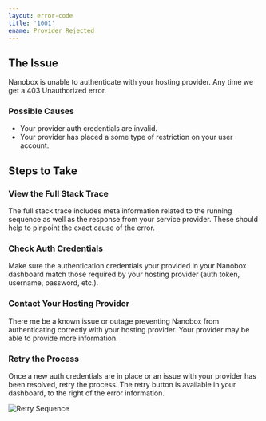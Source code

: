 ```yaml
---
layout: error-code
title: '1001'
ename: Provider Rejected
---
```


## The Issue
Nanobox is unable to authenticate with your hosting provider. Any time we get a 403 Unauthorized error.

### Possible Causes
- Your provider auth credentials are invalid.
- Your provider has placed a some type of restriction on your user account.

## Steps to Take

### View the Full Stack Trace
The full stack trace includes meta information related to the running sequence as well as the response from your service provider. These should help to pinpoint the exact cause of the error.

### Check Auth Credentials
Make sure the authentication credentials your provided in your Nanobox dashboard match those required by your hosting provider (auth token, username, password, etc.).

### Contact Your Hosting Provider
There me be a known issue or outage preventing Nanobox from authenticating correctly with your hosting provider. Your provider may be able to provide more information.

### Retry the Process
Once a new auth credentials are in place or an issue with your provider has been resolved, retry the process. The retry button is available in your dashboard, to the right of the error information.

![Retry Sequence](process-retry.png)
